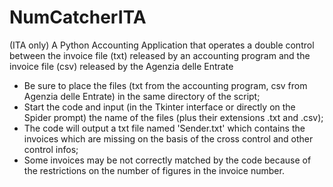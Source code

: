 # NumCatcherITA
(ITA only) A Python Accounting Application that operates a double control between the invoice file (txt) released by an accounting program and the invoice file (csv) released by the Agenzia delle Entrate

- Be sure to place the files (txt from the accounting program, csv from Agenzia delle Entrate) in the same directory of the script;
- Start the code and input (in the Tkinter interface or directly on the Spider prompt) the name of the files (plus their extensions .txt and .csv);
- The code will output a txt file named 'Sender.txt' which contains the invoices which are missing on the basis of the cross control and other control infos;
- Some invoices may be not correctly matched by the code because of the restrictions on the number of figures in the invoice number.

